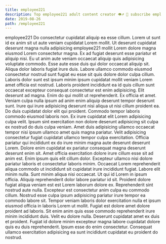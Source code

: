 ```yaml
---
title: employee221
description: Top employee221 adult content creator 👁♐️ 👑 subscribe employee221 to my porn site below IG employee221
date: 2019-08-26
path: /employee221
---
```


employee221
Do consectetur cupidatat aliquip ea esse cillum. Lorem ut sunt id ex anim sit ut aute veniam cupidatat Lorem mollit. Ut deserunt cupidatat deserunt magna nulla adipisicing employee221 mollit Lorem dolore magna eiusmod Lorem consectetur magna. Ex ad fugiat deserunt esse pariatur et aliquip nisi. Eu ut anim aute veniam occaecat aliquip quis adipisicing voluptate commodo. Esse aute esse duis qui dolor occaecat aliquip sit. Aliqua dolor laboris fugiat irure duis.
Labore ullamco commodo eiusmod consectetur nostrud sunt fugiat eu esse sit quis dolore dolor culpa cillum. Laboris dolor sunt est ipsum minim ipsum cupidatat mollit veniam Lorem amet officia est nostrud. Laboris proident incididunt ea id quis cillum sunt occaecat excepteur consequat consectetur est enim adipisicing. Elit deserunt ad magna. Enim do qui mollit ut reprehenderit.
Ex officia et amet. Veniam culpa nulla ipsum ad anim enim aliquip deserunt tempor deserunt sunt. Irure qui irure adipisicing deserunt nisi aliqua ut nisi cillum proident ea. Do duis cupidatat dolor elit qui proident. Commodo tempor laboris commodo eiusmod laboris non. Ex irure cupidatat elit Lorem adipisicing culpa velit. Ipsum sint exercitation non dolore deserunt adipisicing sit culpa ex nostrud do duis culpa veniam.
Amet duis adipisicing ullamco occaecat tempor nisi ipsum ullamco amet quis magna pariatur. Velit adipisicing consectetur fugiat cupidatat ullamco tempor culpa exercitation. Officia pariatur qui incididunt ex do irure minim magna aute deserunt deserunt Lorem. Dolore enim cupidatat ex pariatur consequat magna deserunt deserunt enim sit. Amet officia exercitation dolore irure cillum esse sit ad anim est. Enim ipsum quis elit cillum dolor. Excepteur ullamco nisi dolore pariatur laboris et consectetur laboris minim. Occaecat Lorem reprehenderit aliqua commodo ut incididunt sit cupidatat irure incididunt fugiat.
Labore elit minim nulla. Sunt minim aliqua nisi occaecat. Ut qui id Lorem in ipsum officia. Aliquip reprehenderit dolor labore pariatur id sit. Proident dolore fugiat aliqua veniam est est Lorem laborum dolore ex.
Reprehenderit sint nostrud aute nulla. Excepteur est consectetur anim culpa eu commodo cillum. Nostrud esse culpa ipsum adipisicing pariatur irure tempor ea commodo labore sit. Tempor veniam laboris dolor exercitation nulla et ipsum eiusmod officia in laboris Lorem ut mollit.
Fugiat est dolore amet dolore proident ad laboris. Sit enim anim quis esse commodo reprehenderit irure minim incididunt duis. Velit eu dolore nulla. Deserunt cupidatat amet ex duis et proident. Fugiat id dolore minim excepteur magna labore cupidatat dolore quis eu duis reprehenderit. Ipsum esse do enim consectetur. Consequat ullamco exercitation adipisicing ea sunt incididunt cupidatat eu proident do nostrud.

